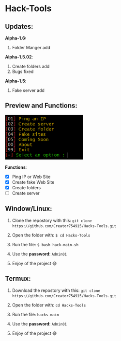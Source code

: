 # Hack-Tools


## Updates:

**Alpha-1.6:**
  1) Folder Manger add

**Alpha-1.5.02**:
  1) Create folders add
  2) Bugs fixed
 
**Alpha-1.5**:
  1) Fake server add

## Preview and Functions:

![Coming soon...](https://raw.githubusercontent.com/Creator754915/Hack-Tools/main/preview.png)

**Functions**:
- [x] Ping IP or Web Site
- [x] Create fake Web Site
- [x] Create folders
- [ ] Create server

## Window/Linux:

1) Clone the repostory with this: ```git clone https://github.com/Creator754915/Hacks-Tools.git```

2) Open the folder with: ```$ cd Hacks-Tools```

3) Run the file: ```$ bash hack-main.sh```

4) Use the **password**: ```Admin01```

5) Enjoy of the project 😄


## Termux:

1) Download the repostory with this: ```git clone https://github.com/Creator754915/Hacks-Tools.git```

2) Open the folder with: ```cd Hacks-Tools```

3) Run the file: ```hacks-main```

4) Use the **password**: ```Admin01```

5) Enjoy of the project 😄
